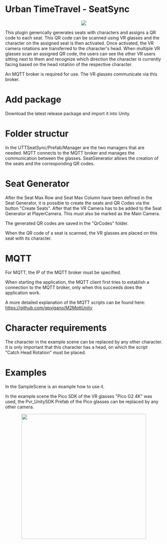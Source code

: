 # Urban TimeTravel - SeatSync

<p align="center">
  <img src="https://user-images.githubusercontent.com/40402725/205653049-2c3112a4-d7de-4904-abec-c038f3ad95ea.png">
</p>

This plugin generically generates seats with characters and assigns a QR code to each seat. This QR code can be scanned using VR glasses and the character on the assigned seat is then activated. Once activated, the VR camera rotations are transferred to the character's head. When multiple VR glasses scan an assigned QR code, the users can see the other VR users sitting next to them and recognize which direction the character is currently facing based on the head rotation of the respective character.

An MQTT broker is required for use. The VR glasses communicate via this broker.

# Add package

Download the latest release package and import it into Unity.

# Folder structur

In the UTTSeatSync/Prefab/Manager are the two managers that are needed. MQTT connects to the MQTT broker and manages the communication between the glasses.
SeatGenerator allows the creation of the seats and the corresponding QR codes.

# Seat Generator

After the Seat Max Row and Seat Max Column have been defined in the Seat Generator, it is possible to create the seats and QR Codes via the button "Create Seats".
After that the VR Camera has to be added to the Seat Generator at PlayerCamera. This must also be marked as the Main Camera.

The generated QR codes are saved in the "QrCodes" folder.

When the QR code of a seat is scanned, the VR glasses are placed on this seat with its character.

# MQTT

For MQTT, the IP of the MQTT broker must be specified.

When starting the application, the MQTT client first tries to establish a connection to the MQTT broker, only when this succeeds does the application work.

A more detailed explanation of the MQTT scripts can be found here: https://github.com/gpvigano/M2MqttUnity

# Character requirements

The character in the example scene can be replaced by any other character. It is only important that this character has a head, on which the script "Catch Head Rotation" must be placed.

# Examples

In the SampleScene is an example how to use it.

In the example scene the Pico SDK of the VR glasses "Pico G2 4K" was used, the Pvr_UnitySDK Prefab of the Pico glasses can be replaced by any other camera. 

<p align="center">
  <img width="400" height="400" src="https://user-images.githubusercontent.com/40402725/205893279-dea7d3ec-f44a-4afa-83a6-98b97b88d218.png">
</p>
